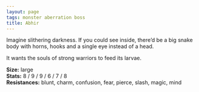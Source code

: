 ```yaml
---
layout: page
tags: monster aberration boss
title: Abhir
---
```


Imagine slithering darkness. If you could see inside, there’d be a big snake body with horns, hooks and a single eye instead of a head.

It wants the souls of strong warriors to feed its larvae.

**Size:** large <br>
**Stats:** 8 / 9 / 9 / 6 / 7 / 8 <br>
**Resistances:** blunt, charm, confusion, fear, pierce, slash, magic, mind
